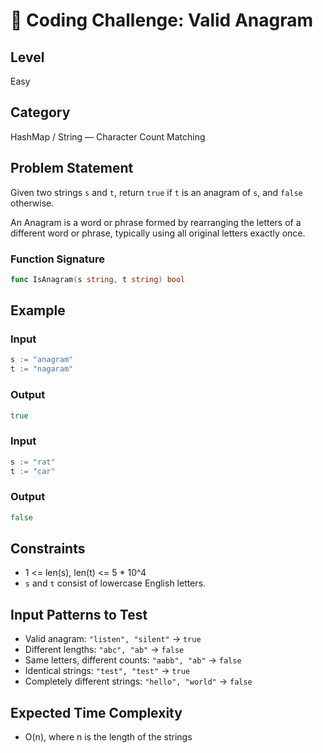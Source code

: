 # 🧠 Coding Challenge: Valid Anagram

## Level
Easy

## Category
HashMap / String — Character Count Matching

## Problem Statement
Given two strings `s` and `t`, return `true` if `t` is an anagram of `s`, and `false` otherwise.

An Anagram is a word or phrase formed by rearranging the letters of a different word or phrase, typically using all original letters exactly once.

### Function Signature
```go
func IsAnagram(s string, t string) bool
```

## Example

### Input
```go
s := "anagram"
t := "nagaram"
```

### Output
```go
true
```

### Input
```go
s := "rat"
t := "car"
```

### Output
```go
false
```

## Constraints
- 1 <= len(s), len(t) <= 5 * 10^4
- `s` and `t` consist of lowercase English letters.

## Input Patterns to Test
- Valid anagram: `"listen", "silent"` → `true`
- Different lengths: `"abc", "ab"` → `false`
- Same letters, different counts: `"aabb", "ab"` → `false`
- Identical strings: `"test", "test"` → `true`
- Completely different strings: `"hello", "world"` → `false`

## Expected Time Complexity
- O(n), where n is the length of the strings
